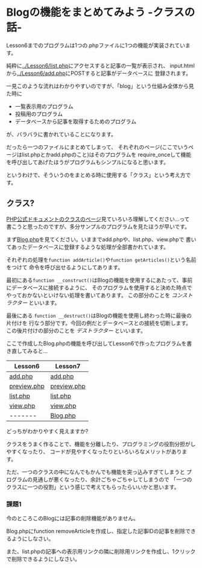 Blogの機能をまとめてみよう -クラスの話-
======================================

Lesson6までのプログラムは1つの.phpファイルに1つの機能が実装されています。

純粋に[../Lesson6/list.php](../Lesson6/list.php)にアクセスすると記事の一覧が表示され、
input.htmlから[../Lesson6/add.php](../Lesson6/add.php)にPOSTすると記事がデータベースに
登録されます。

一見このような流れはわかりやすいのですが、「blog」という仕組み全体から見た時に

* 一覧表示用のプログラム
* 投稿用のプログラム
* データベースから記事を取得するためのプログラム

が、バラバラに書かれていることになります。

だったら一つのファイルにまとめてしまって、
それぞれのページ(ここでいうページはlist.phpとかadd.phpのこと)はそのプログラムを
require_onceして機能を呼び出してあげたほうがプログラムもシンプルになると思います。

というわけで、そういうのをまとめる時に使用する「クラス」という考え方です。

クラス?
-------------------------------

[PHP公式ドキュメントのクラスのページ](http://php.net/manual/ja/language.oop5.basic.php)見ていろいろ理解してください…って
書こうと思ったのですが、多分サンプルのプログラムを見たほうが早いです。

まず[Blog.php](Blog.php)を見てください。いままでadd.phpや、list.php、view.phpで
書いてあったデータベースに登録するような処理が全部書かれています。

それぞれの処理を`function addArticle()`や`function getArticles()`という名前をつけて
命令を呼び出せるようにしてあります。

最初にある`function __construct()`はBlogの機能を使用するにあたって、事前にデータベースに接続するように、
そのプログラムを使用すると決めた時点でやっておかないといけない処理を書いてあります。
この部分のことを *コンストラクター* といいます。

最後にある `function __destruct()`はBlogの機能を使用し終わった時に最後の片付けを
行なう部分です。今回の例だとデータベースとの接続を切断します。
この後片付けの部分のことを *デストラクター* といいます。

ここで作成したBlog.phpの機能を呼び出してLesson6で作ったプログラムを書き直してみると…

|Lesson6|Lesson7|
|-------|-------|
|[add.php](../Lesson6/add.php)|[add.php](../Lesson7/add.php)|
|[preview.php](../Lesson6/preview.php)|[preview.php](../Lesson7/preview.php)|
|[list.php](../Lesson6/list.php)|[list.php](../Lesson7/list.php)|
|[view.php](../Lesson6/view.php)|[view.php](../Lesson7/view.php)|
|-------|[Blog.php](../Lesson7/Blog.php)|

どっちがわかりやすく見えますか?

クラスをうまく作ることで、機能を分離したり、プログラミングの役割分担がしやすくなったり、
コードが見やすくなったりといろいろなメリットがあります。

ただ、一つのクラスの中になんでもかんでも機能を突っ込みすぎてしまうと
プログラムの見通しが悪くなったり、余計ごちゃごちゃしてしまうので
「一つのクラスに一つの役割」という感じで考えてもらったらいいかと思います。

### 課題1

今のところこのBlogには記事の削除機能がありません。

Blog.phpにfunction removeArticleを作成し、指定した記事IDの記事を削除できるようにしなさい。

また、list.phpの記事への表示用リンクの隣に削除用リンクを作成し、1クリックで削除できるようにしなさい。
